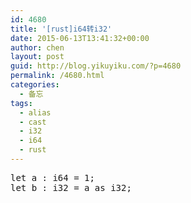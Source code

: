 ```yaml
---
id: 4680
title: '[rust]i64转i32'
date: 2015-06-13T13:41:32+00:00
author: chen
layout: post
guid: http://blog.yikuyiku.com/?p=4680
permalink: /4680.html
categories:
  - 备忘
tags:
  - alias
  - cast
  - i32
  - i64
  - rust
---
```

<pre>let a : i64 = 1;
let b : i32 = a as i32;
</pre>